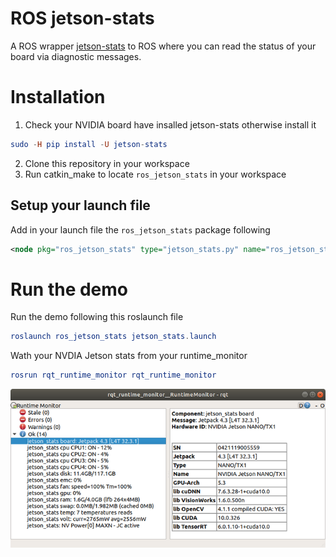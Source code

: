 # ROS jetson-stats

A ROS wrapper [jetson-stats](https://github.com/rbonghi/jetson_stats) to ROS where you can read the status of your board via diagnostic messages.

# Installation

1. Check your NVIDIA board have insalled jetson-stats otherwise install it
```elm
sudo -H pip install -U jetson-stats
```
2. Clone this repository in your workspace
3. Run catkin_make to locate `ros_jetson_stats` in your workspace

## Setup your launch file

Add in your launch file the `ros_jetson_stats` package following
```xml
<node pkg="ros_jetson_stats" type="jetson_stats.py" name="ros_jetson_stats""/>
```

# Run the demo

Run the demo following this roslaunch file
```elm
roslaunch ros_jetson_stats jetson_stats.launch
```
Wath your NVDIA Jetson stats from your runtime_monitor
```elm
rosrun rqt_runtime_monitor rqt_runtime_monitor
```
![runtime_monitor](.github/runtime_monitor.png)